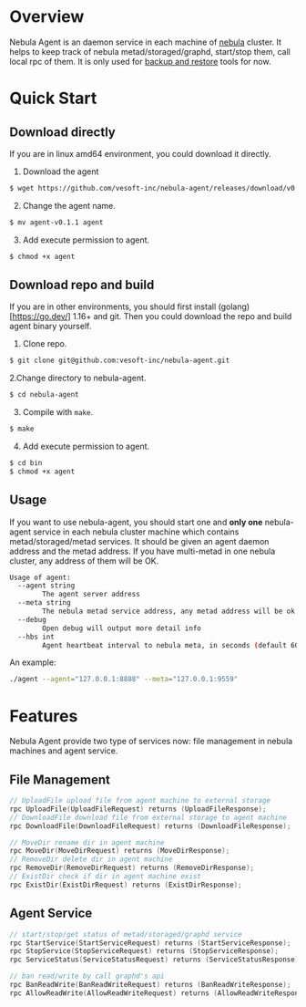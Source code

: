 # Overview

Nebula Agent is an daemon service in each machine of [nebula](https://github.com/vesoft-inc/nebula) cluster. It helps to keep track of nebula metad/storaged/graphd, start/stop them, call local rpc of them.
It is only used for [backup and restore](https://github.com/vesoft-inc/nebula-br) tools for now.

# Quick Start

## Download directly

If you are in linux amd64 environment, you could download it directly.

1. Download the agent
  ```bash
  $ wget https://github.com/vesoft-inc/nebula-agent/releases/download/v0.1.1/agent-v0.1.1
  ```
2. Change the agent name.
  ```bash
  $ mv agent-v0.1.1 agent
  ```
3. Add execute permission to agent.
  ```bash
  $ chmod +x agent
  ```

## Download repo and build

If you are in other environments, you should first install (golang)[https://go.dev/] 1.16+ and git.
Then you could download the repo and build agent binary yourself.
1. Clone repo.
```bash
$ git clone git@github.com:vesoft-inc/nebula-agent.git
```

2.Change directory to nebula-agent.
```bash
$ cd nebula-agent
```

3. Compile with `make`.
```bash
$ make
```

4. Add execute permission to agent.
```bash
$ cd bin
$ chmod +x agent
```

## Usage

If you want to use nebula-agent, you should start one and **only one** nebula-agent service in each nebula cluster machine which contains metad/storaged/metad services.
It should be given an agent daemon address and the metad address. If you have multi-metad in one nebula cluster, any address of them will be OK.

```bash
Usage of agent:
  --agent string
        The agent server address
  --meta string
        The nebula metad service address, any metad address will be ok
  --debug
        Open debug will output more detail info
  --hbs int
        Agent heartbeat interval to nebula meta, in seconds (default 60)
```

An example:

```bash
./agent --agent="127.0.0.1:8888" --meta="127.0.0.1:9559"
```


# Features

Nebula Agent provide two type of services now: file management in nebula machines and agent service. 

## File Management

```C++
// UploadFile upload file from agent machine to external storage
rpc UploadFile(UploadFileRequest) returns (UploadFileResponse);
// DownloadFile download file from external storage to agent machine
rpc DownloadFile(DownloadFileRequest) returns (DownloadFileResponse);

// MoveDir rename dir in agent machine
rpc MoveDir(MoveDirRequest) returns (MoveDirResponse);
// RemoveDir delete dir in agent machine
rpc RemoveDir(RemoveDirRequest) returns (RemoveDirResponse);
// ExistDir check if dir in agent machine exist
rpc ExistDir(ExistDirRequest) returns (ExistDirResponse);
```

## Agent Service

```C++
// start/stop/get status of metad/storaged/graphd service
rpc StartService(StartServiceRequest) returns (StartServiceResponse);
rpc StopService(StopServiceRequest) returns (StopServiceResponse);
rpc ServiceStatus(ServiceStatusRequest) returns (ServiceStatusResponse);

// ban read/write by call graphd's api
rpc BanReadWrite(BanReadWriteRequest) returns (BanReadWriteResponse);
rpc AllowReadWrite(AllowReadWriteRequest) returns (AllowReadWriteResponse);
```

